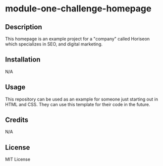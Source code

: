 # module-one-challenge-homepage

## Description

This homepage is an example project for a "company" called Horiseon which specializes in SEO, and digital marketing. 

## Installation

N/A

## Usage

This repository can be used as an example for someone just starting out in HTML and CSS. They can use this template for their code in the future.

## Credits

N/A

## License

MIT License
